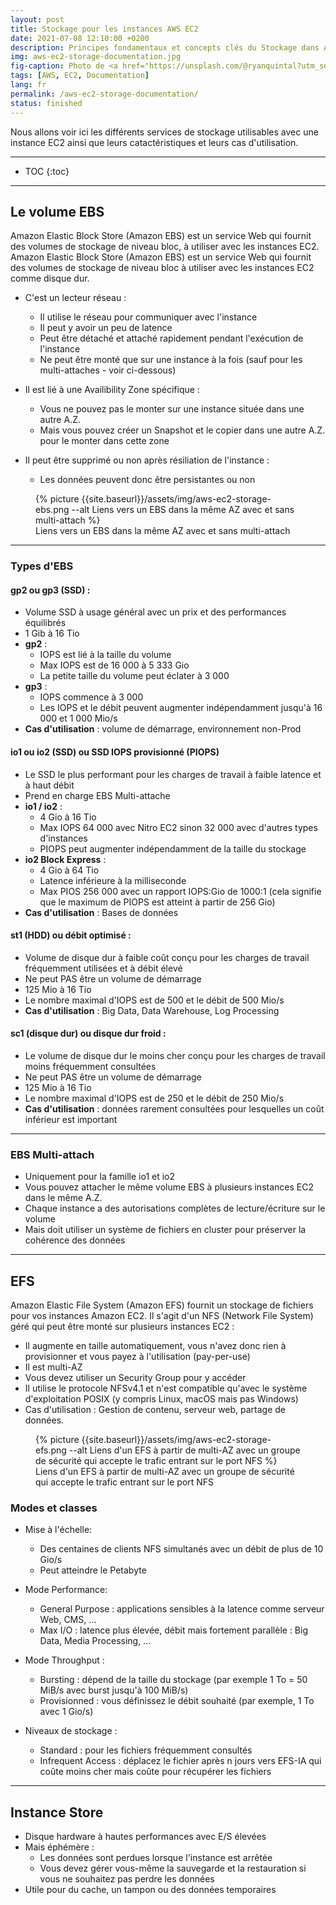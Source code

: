 ```yaml
---
layout: post
title: Stockage pour les instances AWS EC2
date: 2021-07-08 12:10:00 +0200
description: Principes fondamentaux et concepts clés du Stockage dans AWS EC2 que vous devez connaître. Tutoriel, mode d'emploi.
img: aws-ec2-storage-documentation.jpg
fig-caption: Photo de <a href="https://unsplash.com/@ryanquintal?utm_source=unsplash&utm_medium=referral&utm_content=creditCopyText">Ryan Quintal</a> sur <a href="https://unsplash.com/s/photos/bricks-legos?utm_source=unsplash&utm_medium=referral&utm_content=creditCopyText">Unsplash</a>
tags: [AWS, EC2, Documentation]
lang: fr
permalink: /aws-ec2-storage-documentation/
status: finished
---
```


Nous allons voir ici les différents services de stockage utilisables avec une instance EC2 ainsi que leurs catactéristiques et leurs cas d'utilisation.

<hr class="hr-text" data-content="Table">

* TOC
{:toc}

<hr class="hr-text" data-content="EBS">

## Le volume EBS

Amazon Elastic Block Store (Amazon EBS) est un service Web qui fournit des volumes de stockage de niveau bloc, à utiliser avec les instances EC2. Amazon Elastic Block Store (Amazon EBS) est un service Web qui fournit des volumes de stockage de niveau bloc à utiliser avec les instances EC2 comme disque dur.

- C'est un lecteur réseau :
   * Il utilise le réseau pour communiquer avec l'instance
   * Il peut y avoir un peu de latence
   * Peut être détaché et attaché rapidement pendant l'exécution de l'instance
   * Ne peut être monté que sur une instance à la fois (sauf pour les multi-attaches - voir ci-dessous)

- Il est lié à une Availibility Zone spécifique :
   * Vous ne pouvez pas le monter sur une instance située dans une autre A.Z.
   * Mais vous pouvez créer un Snapshot et le copier dans une autre A.Z. pour le monter dans cette zone

- Il peut être supprimé ou non après résiliation de l'instance :
   * Les données peuvent donc être persistantes ou non

<figure class="article">
  {% picture {{site.baseurl}}/assets/img/aws-ec2-storage-ebs.png --alt Liens vers un EBS dans la même AZ avec et sans multi-attach %}
  <figcaption>Liens vers un EBS dans la même AZ avec et sans multi-attach</figcaption>
</figure>

<hr class="hr-text" data-content="Types d'EBS">

### Types d'EBS

#### gp2 ou gp3 (SSD) :

  * Volume SSD à usage général avec un prix et des performances équilibrés
  * 1 Gib à 16 Tio
  * **gp2** :
    - IOPS est lié à la taille du volume
    - Max IOPS est de 16 000 à 5 333 Gio
    - La petite taille du volume peut éclater à 3 000
  * **gp3** :
    - IOPS commence à 3 000
    - Les IOPS et le débit peuvent augmenter indépendamment jusqu'à 16 000 et 1 000 Mio/s
  * **Cas d'utilisation** : volume de démarrage, environnement non-Prod


#### io1 ou io2 (SSD) ou SSD IOPS provisionné (PIOPS)

  * Le SSD le plus performant pour les charges de travail à faible latence et à haut débit
  * Prend en charge EBS Multi-attache
  * **io1 / io2** :
    - 4 Gio à 16 Tio
    - Max IOPS 64 000 avec Nitro EC2 sinon 32 000 avec d'autres types d'instances
    - PIOPS peut augmenter indépendamment de la taille du stockage
  * **io2 Block Express** :
    - 4 Gio à 64 Tio
    - Latence inférieure à la milliseconde
    - Max PIOS 256 000 avec un rapport IOPS:Gio de 1000:1 (cela signifie que le maximum de PIOPS est atteint à partir de 256 Gio)
  * **Cas d'utilisation** : Bases de données

#### st1 (HDD) ou débit optimisé :

  * Volume de disque dur à faible coût conçu pour les charges de travail fréquemment utilisées et à débit élevé
  * Ne peut PAS être un volume de démarrage
  * 125 Mio à 16 Tio
  * Le nombre maximal d'IOPS est de 500 et le débit de 500 Mio/s
  * **Cas d'utilisation** : Big Data, Data Warehouse, Log Processing

#### sc1 (disque dur) ou disque dur froid :

  * Le volume de disque dur le moins cher conçu pour les charges de travail moins fréquemment consultées
  * Ne peut PAS être un volume de démarrage
  * 125 Mio à 16 Tio
  * Le nombre maximal d'IOPS est de 250 et le débit de 250 Mio/s
  * **Cas d'utilisation** : données rarement consultées pour lesquelles un coût inférieur est important

<hr class="hr-text" data-content="EBS Multi-attach">

### EBS Multi-attach

* Uniquement pour la famille io1 et io2
* Vous pouvez attacher le même volume EBS à plusieurs instances EC2 dans le même A.Z.
* Chaque instance a des autorisations complètes de lecture/écriture sur le volume
* Mais doit utiliser un système de fichiers en cluster pour préserver la cohérence des données


<hr class="hr-text" data-content="EFS">

## EFS

Amazon Elastic File System (Amazon EFS) fournit un stockage de fichiers pour vos instances Amazon EC2. Il s'agit d'un NFS (Network File System) géré qui peut être monté sur plusieurs instances EC2 :

* Il augmente en taille automatiquement, vous n'avez donc rien à provisionner et vous payez à l'utilisation (pay-per-use)
* Il est multi-AZ
* Vous devez utiliser un Security Group pour y accéder
* Il utilise le protocole NFSv4.1 et n'est compatible qu'avec le système d'exploitation POSIX (y compris Linux, macOS mais pas Windows)
* Cas d'utilisation : Gestion de contenu, serveur web, partage de données.

<figure class="article">
  {% picture {{site.baseurl}}/assets/img/aws-ec2-storage-efs.png --alt Liens d'un EFS à partir de multi-AZ avec un groupe de sécurité qui accepte le trafic entrant sur le port NFS %}
  <figcaption>Liens d'un EFS à partir de multi-AZ avec un groupe de sécurité qui accepte le trafic entrant sur le port NFS</figcaption>
</figure>

### Modes et classes

* Mise à l'échelle:
  - Des centaines de clients NFS simultanés avec un débit de plus de 10 Gio/s
  - Peut atteindre le Petabyte

* Mode Performance:
  - General Purpose : applications sensibles à la latence comme serveur Web, CMS, ...
  - Max I/O : latence plus élevée, débit mais fortement parallèle : Big Data, Media Processing, ...

* Mode Throughput :
  - Bursting : dépend de la taille du stockage (par exemple 1 To = 50 MiB/s avec burst jusqu'à 100 MiB/s)
  - Provisionned : vous définissez le débit souhaité (par exemple, 1 To avec 1 Gio/s)

* Niveaux de stockage :
  - Standard : pour les fichiers fréquemment consultés
  - Infrequent Access : déplacez le fichier après n jours vers EFS-IA qui coûte moins cher mais coûte pour récupérer les fichiers

<hr class="hr-text" data-content="Instance Store">

## Instance Store

- Disque hardware à hautes performances avec E/S élevées
- Mais éphémère :
   * Les données sont perdues lorsque l'instance est arrêtée
   * Vous devez gérer vous-même la sauvegarde et la restauration si vous ne souhaitez pas perdre les données
- Utile pour du cache, un tampon ou des données temporaires


